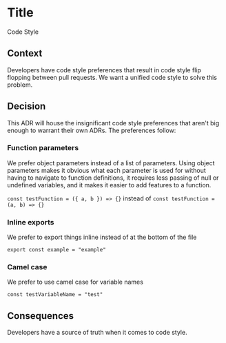 # Title

Code Style

## Context

Developers have code style preferences that result in code style flip flopping between pull requests. We want a unified code style to solve this problem.

## Decision

This ADR will house the insignificant code style preferences that aren't big enough to warrant their own ADRs. The preferences follow:

### Function parameters
We prefer object parameters instead of a list of parameters. Using object parameters makes it obvious what each parameter is used for without having to navigate to function definitions, it requires less passing of null or undefined variables, and it makes it easier to add features to a function.

`const testFunction = ({ a, b }) => {}` instead of `const testFunction = (a, b) => {}`

### Inline exports
We prefer to export things inline instead of at the bottom of the file

`export const example = "example"`

### Camel case
We prefer to use camel case for variable names

`const testVariableName = "test"`

## Consequences

Developers have a source of truth when it comes to code style.